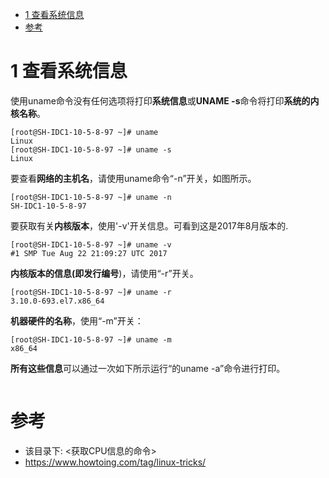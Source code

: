 
<!-- @import "[TOC]" {cmd="toc" depthFrom=1 depthTo=6 orderedList=false} -->

<!-- code_chunk_output -->

* [1 查看系统信息](#1-查看系统信息)
* [参考](#参考)

<!-- /code_chunk_output -->

# 1 查看系统信息

使用uname命令没有任何选项将打印**系统信息**或**UNAME \-s**命令将打印**系统的内核名称**。

```
[root@SH-IDC1-10-5-8-97 ~]# uname
Linux
[root@SH-IDC1-10-5-8-97 ~]# uname -s
Linux
```

要查看**网络的主机名**，请使用uname命令“\-n”开关，如图所示。

```
[root@SH-IDC1-10-5-8-97 ~]# uname -n
SH-IDC1-10-5-8-97
```

要获取有关**内核版本**，使用'\-v'开关信息。可看到这是2017年8月版本的.

```
[root@SH-IDC1-10-5-8-97 ~]# uname -v
#1 SMP Tue Aug 22 21:09:27 UTC 2017
```

**内核版本的信息(即发行编号**)，请使用“-r”开关。

```
[root@SH-IDC1-10-5-8-97 ~]# uname -r
3.10.0-693.el7.x86_64
```

**机器硬件的名称**，使用“-m”开关：

```
[root@SH-IDC1-10-5-8-97 ~]# uname -m
x86_64
```

**所有这些信息**可以通过一次如下所示运行“的uname -a”命令进行打印。

```

```


# 参考

- 该目录下: <获取CPU信息的命令>
- https://www.howtoing.com/tag/linux-tricks/